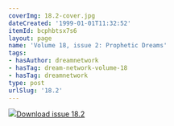 ```yaml
---
coverImg: 18.2-cover.jpg
dateCreated: '1999-01-01T11:32:52'
itemId: bcphbtsx7s6
layout: page
name: 'Volume 18, issue 2: Prophetic Dreams'
tags:
- hasAuthor: dreamnetwork
- hasTag: dream-network-volume-18
- hasTag: dreamnetwork
type: post
urlSlug: '18.2'
---
```

<img class="card-journal-img" src="../images/18.2-rect.jpg"/><a href="../files/pdfs/Volume_18/18.2-Dream-Network-Vol-18-No-2.pdf" download="">Download issue 18.2</a>